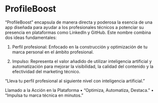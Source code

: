 # ProfileBoost

“ProfileBoost” encapsula de manera directa y poderosa la esencia de una app diseñada para ayudar a los profesionales técnicos a potenciar su presencia en plataformas como LinkedIn y GitHub. Este nombre combina dos ideas fundamentales:
1. Perfil profesional: Enfocado en la construcción y optimización de tu marca personal en el ámbito profesional.
   
2. Impulso: Representa el valor añadido de utilizar inteligencia artificial y automatización para mejorar la visibilidad, la calidad del contenido y la efectividad del marketing técnico.

“Lleva tu perfil profesional al siguiente nivel con inteligencia artificial.”

Llamado a la Acción en la Plataforma
	•	“Optimiza, Automatiza, Destaca.”
	•	“Impulsa tu marca técnica en minutos.”
